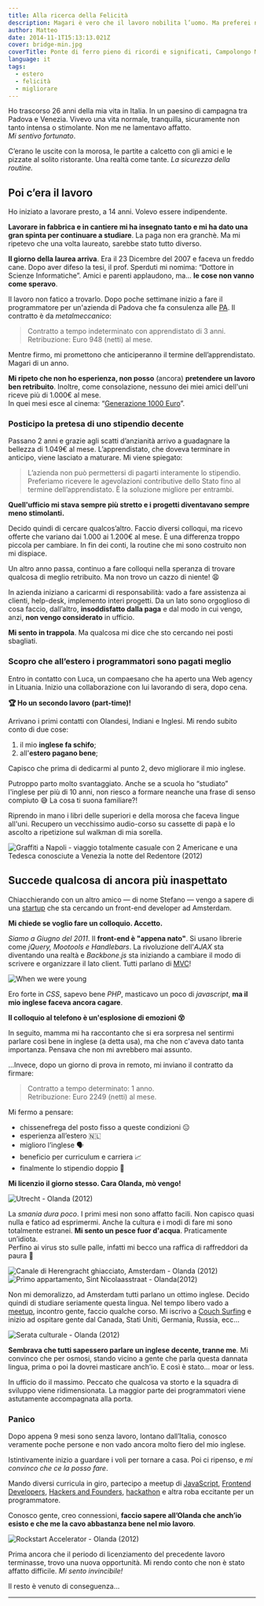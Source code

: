 ```yaml
---
title: Alla ricerca della Felicità
description: Magari è vero che il lavoro nobilita l’uomo. Ma preferei non diventare simile ad una bestia
author: Matteo
date: 2014-11-1T15:13:13.021Z
cover: bridge-min.jpg
coverTitle: Ponte di ferro pieno di ricordi e significati, Campolongo M. - Italia (2016)
language: it
tags:
  - estero
  - felicità
  - migliorare
---
```


Ho trascorso 26 anni della mia vita in Italia. In un paesino di campagna tra Padova e Venezia. Vivevo una vita normale, tranquilla, sicuramente non tanto intensa o stimolante. Non me ne lamentavo affatto.<br/>_Mi sentivo fortunato_.

C’erano le uscite con la morosa, le partite a calcetto con gli amici e le pizzate al solito ristorante. Una realtà come tante. _La sicurezza della routine._
## Poi c’era il lavoro

Ho iniziato a lavorare presto, a 14 anni. Volevo essere indipendente.

__Lavorare in fabbrica e in cantiere mi ha insegnato tanto e mi ha dato una gran spinta per continuare a studiare__.
La paga non era granchè. Ma mi ripetevo che una volta laureato, sarebbe stato tutto diverso.

 __Il giorno della laurea arriva__. Era il 23 Dicembre del 2007 e faceva un freddo cane. Dopo aver difeso la tesi, il prof. Sperduti mi nomima: “Dottore in Scienze Informatiche”.
Amici e parenti applaudono, ma... __le cose non vanno come speravo__.

Il lavoro non fatico a trovarlo. Dopo poche settimane inizio a fare il programmatore per un'azienda di Padova che fa consulenza alle [PA]. Il contratto è da _metalmeccanico_:

> Contratto a tempo indeterminato con apprendistato di 3 anni. Retribuzione: Euro 948 (netti) al mese.

Mentre firmo, mi promettono che anticiperanno il termine dell’apprendistato. Magari di un anno.

__Mi ripeto che non ho esperienza, non posso__ (ancora) __pretendere un lavoro ben retribuito__. Inoltre, come consolazione, nessuno dei miei amici dell'uni riceve più di 1.000&euro; al mese.<br/>In quei mesi esce al cinema: “[Generazione 1000 Euro]”.

### Posticipo la pretesa di uno stipendio decente

Passano 2 anni e grazie agli scatti d’anzianità arrivo a guadagnare la bellezza di 1.049&euro; al mese. L’apprendistato, che doveva terminare in anticipo, viene lasciato a maturare. Mi viene spiegato: 
> L’azienda non può permettersi di pagarti interamente lo stipendio. Preferiamo ricevere le agevolazioni contributive dello Stato fino al termine dell’apprendistato. &Egrave; la soluzione migliore per entrambi.

__Quell'ufficio mi stava sempre più stretto e i progetti diventavano sempre meno stimolanti.__

Decido quindi di cercare qualcos’altro.
Faccio diversi colloqui, ma ricevo offerte che variano dai 1.000 ai 1.200&euro; al mese.
È una differenza troppo piccola per cambiare. In fin dei conti, la routine che mi sono costruito non mi dispiace.

Un altro anno passa, continuo a fare colloqui nella speranza di trovare qualcosa di meglio retribuito. 
Ma non trovo un cazzo di niente! 😩

In azienda iniziano a caricarmi di responsabilità: vado a fare assistenza ai clienti, help-desk, implemento interi progetti. Da un lato sono orgoglioso di cosa faccio, dall’altro, **insoddisfatto dalla paga** e dal modo in cui vengo, anzi, **non vengo considerato** in ufficio.

__Mi sento in trappola__. Ma qualcosa mi dice che sto cercando nei posti sbagliati.

### Scopro che all’estero i programmatori sono pagati meglio

Entro in contatto con Luca, un compaesano che ha aperto una Web agency in Lituania.
Inizio una collaborazione con lui lavorando di sera, dopo cena.

__🏆 Ho un secondo lavoro (part-time)!__

Arrivano i primi contatti con Olandesi, Indiani e Inglesi.
Mi rendo subito conto di due cose:

1. il mio __inglese fa schifo__;
2. all'__estero pagano bene__;

Capisco che prima di dedicarmi al punto 2, devo migliorare il mio inglese.

Putroppo parto molto svantaggiato. Anche se a scuola ho “studiato” l'inglese per più di 10 anni, non riesco a formare neanche una frase di senso compiuto 😅
La cosa ti suona familiare?!

Riprendo in mano i libri delle superiori e della morosa che faceva lingue all'uni.
Recupero un vecchissimo audio-corso su cassette di papà e lo ascolto a ripetizione sul walkman di mia sorella. 

<img class="mx-auto" src="/static/img/future-min.jpg" title="Graffiti a Napoli - viaggio totalmente casuale con 2 Americane e una Tedesca conosciute a Venezia la notte del Redentore (2012)" />

## Succede qualcosa di ancora più inaspettato

Chiacchierando con un altro amico &mdash; di nome Stefano &mdash; vengo a sapere di una [startup] che sta cercando un front-end developer ad Amsterdam. 

__Mi chiede se voglio fare un colloquio. Accetto.__

_Siamo a Giugno del 2011_. Il __front-end è "appena nato"__. Si usano librerie come _jQuery, Mootools e Handlebars_. La rivoluzione dell'_AJAX_ sta diventando una realtà e _Backbone.js_ sta iniziando a cambiare il modo di scrivere e organizzare il lato client. Tutti parlano di [MVC]!

<img class="mx-auto" src="https://pbs.twimg.com/media/FJ9ImmwXsAYygJU?format=png&name=900x900" title="When we were young" />

Ero forte in _CSS_, sapevo bene _PHP_, masticavo un poco di _javascript_, __ma il mio inglese faceva ancora cagare__.

__Il colloquio al telefono è un'esplosione di emozioni 😵__

In seguito, mamma mi ha raccontanto che si era sorpresa nel sentirmi parlare così bene in inglese (a detta usa),
ma che non c'aveva dato tanta importanza. Pensava che non mi avrebbero mai assunto.

...Invece, dopo un giorno di prova in remoto, mi inviano il contratto da firmare:

> Contratto a tempo determinato: 1 anno.<br/> Retribuzione: Euro 2249 (netti) al mese.

Mi fermo a pensare:

- chissenefrega del posto fisso a queste condizioni 😑
- esperienza all’estero 🇳🇱 
- miglioro l’inglese 🗣
- beneficio per curriculum e carriera 📈
- finalmente lo stipendio doppio 🤑

**Mi licenzio il giorno stesso. Cara Olanda, mò vengo!**

<img class="mx-auto" src="/static/img/utrecht-min.jpg" title="Utrecht - Olanda (2012)" />

La _smania dura poco_. I primi mesi non sono affatto facili. Non capisco quasi nulla e fatico ad esprimermi. 
Anche la cultura e i modi di fare mi sono totalmente estranei. **Mi sento un pesce fuor d'acqua**. Praticamente un’idiota.<br/>
Perfino ai virus sto sulle palle, infatti mi becco una raffica di raffreddori da paura 🤧

<div class="grid gap-7 lg:grid-flow-col grid-flow-row grid-col-2">
  <img class="mx-auto my-0 py-0" src="/static/img/adam-min.jpg" title="Canale di Herengracht ghiacciato, Amsterdam - Olanda (2012)" />
  <img class="mx-auto my-0 py-0" src="/static/img/via-min.jpg" title="Primo appartamento, Sint Nicolaasstraat - Olanda(2012)" />
</div>

Non mi demoralizzo, ad Amsterdam tutti parlano un ottimo inglese. Decido quindi di studiare seriamente questa lingua. Nel tempo libero vado a [meetup], incontro gente, faccio qualche corso. Mi iscrivo a [Couch Surfing] e inizio ad ospitare gente dal Canada, Stati Uniti, Germania, Russia, ecc… 

<img class="mx-auto" src="/static/img/groups-min.jpg" title="Serata culturale - Olanda (2012)" />

**Sembrava che tutti sapessero parlare un inglese decente, tranne me**. Mi convinco che per osmosi, stando vicino a gente che parla questa dannata lingua, prima o poi la dovrei masticare anch’io. E così è stato... moar or less.

In ufficio do il massimo. Peccato che qualcosa va storto e la squadra di sviluppo viene ridimensionata. La maggior parte dei programmatori viene astutamente accompagnata alla porta.

### Panico

Dopo appena 9 mesi sono senza lavoro, lontano dall’Italia, conosco veramente poche persone e non vado ancora molto fiero del mio inglese.

Istintivamente inizio a guardare i voli per tornare a casa.
Poi ci ripenso, e _mi convinco che ce la posso fare_.

Mando diversi curricula in giro, partecipo a meetup di [JavaScript](http://www.meetup.com/AmsterdamJS/), [Frontend Developers](http://www.meetup.com/Frontend-Developer-Meetup-Amsterdam/), [Hackers and Founders](http://hackersandfounders.nl/), [hackathon](http://startupweekend.org/) e altra roba eccitante per un programmatore. 

Conosco gente, creo connessioni, **faccio sapere all’Olanda che anch’io esisto e che me la cavo abbastanza bene nel mio lavoro**.

<img class="mx-auto" src="/static/img/rockstart-min.jpg" title="Rockstart Accelerator - Olanda (2012)" />

Prima ancora che il periodo di licenziamento del precedente lavoro terminasse, trovo una nuova opportunità.
Mi rendo conto che non è stato affatto difficile. *Mi sento invincibile!*

Il resto è venuto di conseguenza...
<!-- [Seconda Parte &rarr;](/posts/felicita-seconda-parte) -->

<!--
## Tutto questo per dirti (TL;DR)
Pensarci la prossima volta che ti lamenti del lavoro!
Ci sono centinaia, se non migliaia di sviluppatori cazzuti in Italia.

>Perché accontentarsi? Perché restare in un Paese che non si rende conto di quanto importante sia l’[ICT]?

In Italia il programmatore viene trattato come l’ultima ruota del carro. Un bracciante.
In realtà siamo *artisti*, *poeti*, *sagome creative*! Se lavoriamo in ambienti degradanti, spenti e tristi, ne veniamo intossicati. Perdiamo l’ispirazione, la passione e l’interesse. 
Ammetto che può succedere anche all’estero. Ma qua, se non ti piace un progetto, prendi *laptop e bagagli* e in poco tempo trovi qualcosa di più attraente. Di certo non resti a fissare lo schermo _odiando il capo, i colleghi e la tua esistenza_ perché non hai alternative.

**Nel nostro settore è molto facile fare tutto via Internet**. Non occorre andare ad Amsterdam, Londra, Berlino per trovare un lavoro.
Basta mandare una email di presentazione con curriculum in allegato. Semplice e non costa nulla.

Quindi, se anche tu, come lo ero io, non sei soddisfatto del tuo lavoro, ti senti sotto-pagato e sfruttato; ricordati che in Germania, Svizzera, Olanda, Inghilterra, Scandinavia (solo per nominarne alcune), ci sono centinaia di posti di lavoro che potrebbero piacerti e farti tornare la passione per questo fantastico lavoro. Con la stessa felicità ed entusiamo che avevi al tuo primo ["Hello, World!"]

Ma questa volta sarai tu, con il sorriso sulle labbra, a dire: &laquo;Hello World!&raquo; -->

---


[ICT]: http://it.wikipedia.org/wiki/Tecnologie_dell%27informazione_e_della_comunicazione
[Generazione 1000 Euro]:  http://www.imdb.com/title/tt1272014/
[startup]: https://fitmo.com
[meetup]: http://www.meetup.com
[Couch Surfing]: https://www.couchsurfing.org
["Hello, World!"]: http://it.wikipedia.org/wiki/Hello_world
[PA]: https://it.wikipedia.org/wiki/Pubblica_amministrazione
[MVC]: https://it.wikipedia.org/wiki/Model-view-controller

